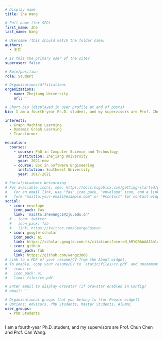 ```yaml
---
# Display name
title: Zhe Wang

# Full name (for SEO)
first_name: Zhe
last_name: Wang

# Username (this should match the folder name)
authors:
  - 王哲

# Is this the primary user of the site?
superuser: false

# Role/position
role: Student

# Organizations/Affiliations
organizations:
  - name: Zhejiang University
    url: ''

# Short bio (displayed in user profile at end of posts)
bio: I am a fourth-year Ph.D. student, and my supervisors are Prof. Chun Chen and Prof. Can Wang.

interests:
  - Graph Machine Learning
  - Dynamic Graph Learning
  - Transformer

education:
  courses:
    - course: PhD in Computer Science and Technology
      institution: Zhejiang University
      year: 2021-now
    - course: BSc in Software Engineering
      institution: Southwest University
      year: 2017-2021

# Social/Academic Networking
# For available icons, see: https://docs.hugoblox.com/getting-started/page-builder/#icons
#   For an email link, use "fas" icon pack, "envelope" icon, and a link in the
#   form "mailto:your-email@example.com" or "#contact" for contact widget.
social:
  - icon: envelope
    icon_pack: fas
    link: 'mailto:zhewangcs@zju.edu.cn'
  # - icon: twitter
  #   icon_pack: fab
  #   link: https://twitter.com/GeorgeCushen
  - icon: google-scholar
    icon_pack: ai
    link: https://scholar.google.com.hk/citations?user=N_kRYQ0AAAAJ&hl=zh-CN
  - icon: github
    icon_pack: fab
    link: https://github.com/wangz3066
# Link to a PDF of your resume/CV from the About widget.
# To enable, copy your resume/CV to `static/files/cv.pdf` and uncomment the lines below.
# - icon: cv
#   icon_pack: ai
#   link: files/cv.pdf

# Enter email to display Gravatar (if Gravatar enabled in Config)
# email: ''

# Organizational groups that you belong to (for People widget)
# Options: Advisors, PhD Students, Master Students, Alumni
user_groups:
  - PhD Students
---
```


I am a fourth-year Ph.D. student, and my supervisors are Prof. Chun Chen and Prof. Can Wang.
